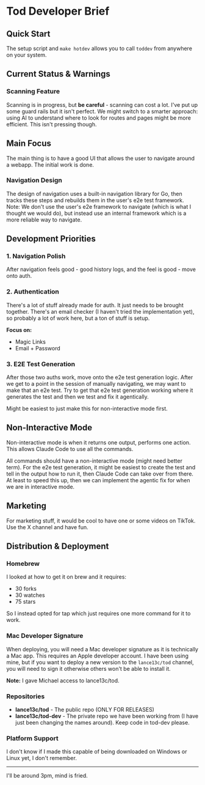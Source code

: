 # Tod Developer Brief

## Quick Start
The setup script and `make hotdev` allows you to call `toddev` from anywhere on your system.

## Current Status & Warnings

### Scanning Feature
Scanning is in progress, but **be careful** - scanning can cost a lot. I've put up some guard rails but it isn't perfect. We might switch to a smarter approach: using AI to understand where to look for routes and pages might be more efficient. This isn't pressing though.

## Main Focus
The main thing is to have a good UI that allows the user to navigate around a webapp. The initial work is done.

### Navigation Design
The design of navigation uses a built-in navigation library for Go, then tracks these steps and rebuilds them in the user's e2e test framework. Note: We don't use the user's e2e framework to navigate (which is what I thought we would do), but instead use an internal framework which is a more reliable way to navigate.

## Development Priorities

### 1. Navigation Polish
After navigation feels good - good history logs, and the feel is good - move onto auth.

### 2. Authentication
There's a lot of stuff already made for auth. It just needs to be brought together. There's an email checker (I haven't tried the implementation yet), so probably a lot of work here, but a ton of stuff is setup. 

**Focus on:**
- Magic Links
- Email + Password

### 3. E2E Test Generation
After those two auths work, move onto the e2e test generation logic. After we get to a point in the session of manually navigating, we may want to make that an e2e test. Try to get that e2e test generation working where it generates the test and then we test and fix it agentically.

Might be easiest to just make this for non-interactive mode first.

## Non-Interactive Mode
Non-interactive mode is when it returns one output, performs one action. This allows Claude Code to use all the commands.

All commands should have a non-interactive mode (might need better term). For the e2e test generation, it might be easiest to create the test and tell in the output how to run it, then Claude Code can take over from there. At least to speed this up, then we can implement the agentic fix for when we are in interactive mode.

## Marketing
For marketing stuff, it would be cool to have one or some videos on TikTok. Use the X channel and have fun.

## Distribution & Deployment

### Homebrew
I looked at how to get it on brew and it requires:
- 30 forks
- 30 watches  
- 75 stars

So I instead opted for tap which just requires one more command for it to work.

### Mac Developer Signature
When deploying, you will need a Mac developer signature as it is technically a Mac app. This requires an Apple developer account. I have been using mine, but if you want to deploy a new version to the `lance13c/tod` channel, you will need to sign it otherwise others won't be able to install it.

**Note:** I gave Michael access to lance13c/tod.

### Repositories
- **lance13c/tod** - The public repo (ONLY FOR RELEASES)
- **lance13c/tod-dev** - The private repo we have been working from (I have just been changing the names around). Keep code in tod-dev please.

### Platform Support
I don't know if I made this capable of being downloaded on Windows or Linux yet, I don't remember.

---

I'll be around 3pm, mind is fried.